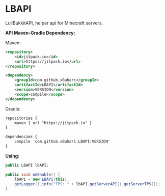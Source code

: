 # LBAPI
LullBukkitAPI, helper api for Minecraft servers.

**API Maven-Gradle Dependency:**

Maven:
```xml
<repository>
    <id>jitpack.io</id>
    <url>https://jitpack.io</url>
</repository>

<dependency>
    <groupId>com.github.xBuhari</groupId>
    <artifactId>LBAPI</artifactId>
    <version>VERSION</version>
    <scope>compile</scope>
</dependency>
```
Gradle:

```xml
repositories {
    maven { url "https://jitpack.io" }
}

dependencies {
    compile 'com.github.xBuhari:LBAPI:VERSION'
}
```

**Using:**
```java
public LBAPI lbAPI;

public void onEnable() {
    lbAPI = new LBAPI(this);
    getLogger().info("TPS: " + lbAPI.getServerAPI().getServerTPS());
}

